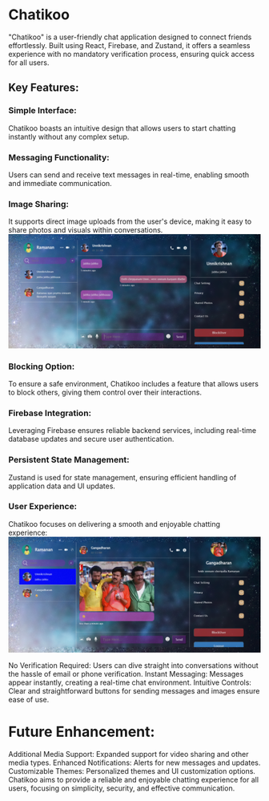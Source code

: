 # Chatikoo
"Chatikoo" is a user-friendly chat application designed to connect friends effortlessly. Built using React, Firebase, and Zustand, it offers a seamless experience with no mandatory verification process, ensuring quick access for all users.

## Key Features:
### Simple Interface: 
Chatikoo boasts an intuitive design that allows users to start chatting instantly without any complex setup.

### Messaging Functionality: 
Users can send and receive text messages in real-time, enabling smooth and immediate communication.

### Image Sharing: 
It supports direct image uploads from the user's device, making it easy to share photos and visuals within conversations.
 ![Home page](sample1.png)
### Blocking Option: 
To ensure a safe environment, Chatikoo includes a feature that allows users to block others, giving them control over their interactions.

### Firebase Integration: 
Leveraging Firebase ensures reliable backend services, including real-time database updates and secure user authentication.

### Persistent State Management: 
Zustand is used for state management, ensuring efficient handling of application data and UI updates.



### User Experience:
Chatikoo focuses on delivering a smooth and enjoyable chatting experience:
![Home page](sample2.png)

No Verification Required: Users can dive straight into conversations without the hassle of email or phone verification.
Instant Messaging: Messages appear instantly, creating a real-time chat environment.
Intuitive Controls: Clear and straightforward buttons for sending messages and images ensure ease of use.

# Future Enhancement:
Additional Media Support: Expanded support for video sharing and other media types.
Enhanced Notifications: Alerts for new messages and updates.
Customizable Themes: Personalized themes and UI customization options.
Chatikoo aims to provide a reliable and enjoyable chatting experience for all users, focusing on simplicity, security, and effective communication.
